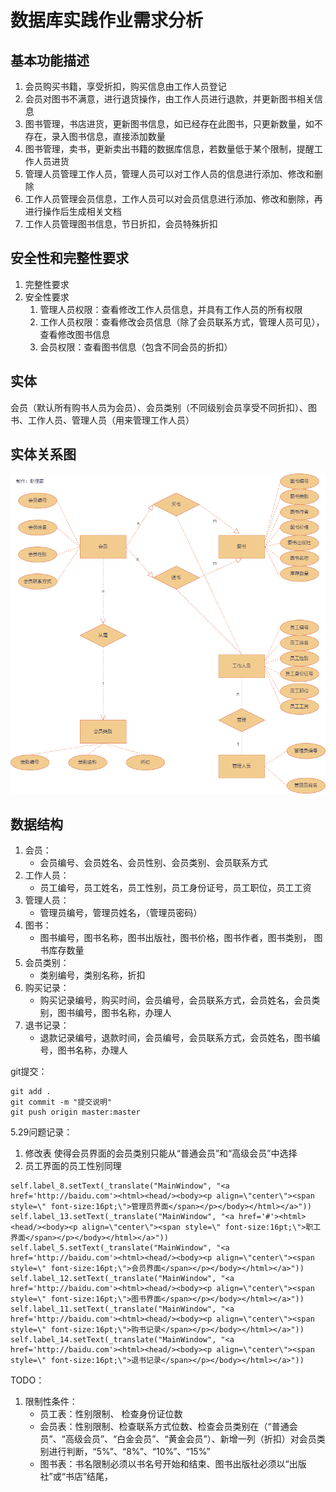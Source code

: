 # 数据库实践作业需求分析

## 基本功能描述

1. 会员购买书籍，享受折扣，购买信息由工作人员登记
2. 会员对图书不满意，进行退货操作，由工作人员进行退款，并更新图书相关信息
3. 图书管理，书店进货，更新图书信息，如已经存在此图书，只更新数量，如不存在，录入图书信息，直接添加数量
4. 图书管理，卖书，更新卖出书籍的数据库信息，若数量低于某个限制，提醒工作人员进货
5. 管理人员管理工作人员，管理人员可以对工作人员的信息进行添加、修改和删除
6. 工作人员管理会员信息，工作人员可以对会员信息进行添加、修改和删除，再进行操作后生成相关文档
7. 工作人员管理图书信息，节日折扣，会员特殊折扣 

##  安全性和完整性要求

1. 完整性要求
2. 安全性要求
   1. 管理人员权限：查看修改工作人员信息，并具有工作人员的所有权限
   2. 工作人员权限：查看修改会员信息（除了会员联系方式，管理人员可见），查看修改图书信息
   3. 会员权限：查看图书信息（包含不同会员的折扣）

## 实体

会员（默认所有购书人员为会员）、会员类别（不同级别会员享受不同折扣）、图书、工作人员、管理人员（用来管理工作人员）

## 实体关系图

![书店管理系统.drawio.png](./images/书店管理系统.drawio.png)

## 数据结构

1. 会员：
   * 会员编号、会员姓名、会员性别、会员类别、会员联系方式
2. 工作人员：
   * 员工编号，员工姓名，员工性别，员工身份证号，员工职位，员工工资
3. 管理人员：
   - 管理员编号，管理员姓名，（管理员密码）
4. 图书：
   * 图书编号，图书名称，图书出版社，图书价格，图书作者，图书类别， 图书库存数量
5. 会员类别：
   * 类别编号，类别名称，折扣
6. 购买记录：
   * 购买记录编号，购买时间，会员编号，会员联系方式，会员姓名，会员类别，图书编号，图书名称，办理人
7. 退书记录：
   * 退款记录编号，退款时间，会员编号，会员联系方式，会员姓名，图书编号，图书名称，办理人

git提交：
```
git add .
git commit -m "提交说明"
git push origin master:master
```

5.29问题记录：
1. 修改表 使得会员界面的会员类别只能从“普通会员”和“高级会员”中选择
2. 员工界面的员工性别同理

```
self.label_8.setText(_translate("MainWindow", "<a href='http://baidu.com'><html><head/><body><p align=\"center\"><span style=\" font-size:16pt;\">管理员界面</span></p></body></html></a>"))
self.label_13.setText(_translate("MainWindow", "<a href='#'><html><head/><body><p align=\"center\"><span style=\" font-size:16pt;\">职工界面</span></p></body></html></a>"))
self.label_5.setText(_translate("MainWindow", "<a href='http://baidu.com'><html><head/><body><p align=\"center\"><span style=\" font-size:16pt;\">会员界面</span></p></body></html></a>"))
self.label_12.setText(_translate("MainWindow", "<a href='http://baidu.com'><html><head/><body><p align=\"center\"><span style=\" font-size:16pt;\">图书界面</span></p></body></html></a>"))
self.label_11.setText(_translate("MainWindow", "<a href='http://baidu.com'><html><head/><body><p align=\"center\"><span style=\" font-size:16pt;\">购书记录</span></p></body></html></a>"))
self.label_14.setText(_translate("MainWindow", "<a href='http://baidu.com'><html><head/><body><p align=\"center\"><span style=\" font-size:16pt;\">退书记录</span></p></body></html></a>"))
```

TODO：
1. 限制性条件：
   * 员工表：性别限制、 检查身份证位数
   * 会员表：性别限制、检查联系方式位数、检查会员类别在（“普通会员”、“高级会员”、“白金会员”、“黄金会员”）、新增一列（折扣）对会员类别进行判断，“5%”、“8%”、“10%”、“15%”
   * 图书表：书名限制必须以书名号开始和结束、图书出版社必须以“出版社”或“书店”结尾，